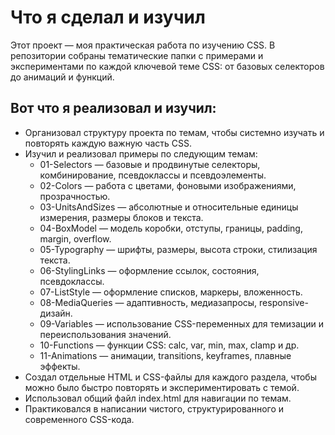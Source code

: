 # Что я сделал и изучил

Этот проект — моя практическая работа по изучению CSS. В репозитории собраны тематические папки с примерами и экспериментами по каждой ключевой теме CSS: от базовых селекторов до анимаций и функций.

## Вот что я реализовал и изучил:

- Организовал структуру проекта по темам, чтобы системно изучать и повторять каждую важную часть CSS.
- Изучил и реализовал примеры по следующим темам:
  - 01-Selectors — базовые и продвинутые селекторы, комбинирование, псевдоклассы и псевдоэлементы.
  - 02-Colors — работа с цветами, фоновыми изображениями, прозрачностью.
  - 03-UnitsAndSizes — абсолютные и относительные единицы измерения, размеры блоков и текста.
  - 04-BoxModel — модель коробки, отступы, границы, padding, margin, overflow.
  - 05-Typography — шрифты, размеры, высота строки, стилизация текста.
  - 06-StylingLinks — оформление ссылок, состояния, псевдоклассы.
  - 07-ListStyle — оформление списков, маркеры, вложенность.
  - 08-MediaQueries — адаптивность, медиазапросы, responsive-дизайн.
  - 09-Variables — использование CSS-переменных для темизации и переиспользования значений.
  - 10-Functions — функции CSS: calc, var, min, max, clamp и др.
  - 11-Animations — анимации, transitions, keyframes, плавные эффекты.
- Создал отдельные HTML и CSS-файлы для каждого раздела, чтобы можно было быстро повторять и экспериментировать с темой.
- Использовал общий файл index.html для навигации по темам.
- Практиковался в написании чистого, структурированного и современного CSS-кода.
